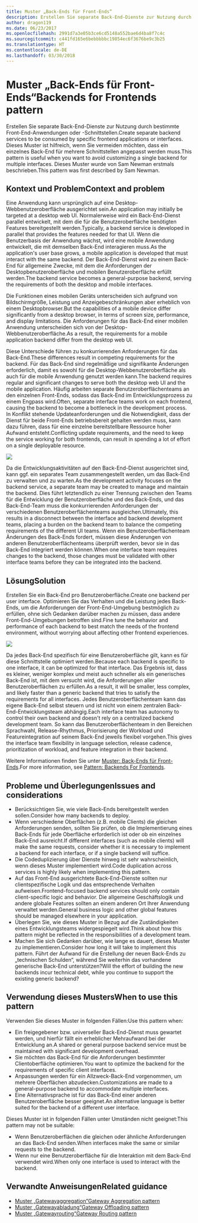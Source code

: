 ```yaml
---
title: Muster „Back-Ends für Front-Ends“
description: Erstellen Sie separate Back-End-Dienste zur Nutzung durch bestimmte Front-End-Anwendungen oder -Schnittstellen.
author: dragon119
ms.date: 06/23/2017
ms.openlocfilehash: 2991d7a3e05b3ce6cd5148a552bae6d4ba8f7c4c
ms.sourcegitcommit: c441fd165e6bebbbbbc19854ec6f3676be9c3b25
ms.translationtype: HT
ms.contentlocale: de-DE
ms.lasthandoff: 03/30/2018
---
```

# <a name="backends-for-frontends-pattern"></a><span data-ttu-id="466a4-103">Muster „Back-Ends für Front-Ends“</span><span class="sxs-lookup"><span data-stu-id="466a4-103">Backends for Frontends pattern</span></span>

<span data-ttu-id="466a4-104">Erstellen Sie separate Back-End-Dienste zur Nutzung durch bestimmte Front-End-Anwendungen oder -Schnittstellen.</span><span class="sxs-lookup"><span data-stu-id="466a4-104">Create separate backend services to be consumed by specific frontend applications or interfaces.</span></span> <span data-ttu-id="466a4-105">Dieses Muster ist hilfreich, wenn Sie vermeiden möchten, dass ein einzelnes Back-End für mehrere Schnittstellen angepasst werden muss.</span><span class="sxs-lookup"><span data-stu-id="466a4-105">This pattern is useful when you want to avoid customizing a single backend for multiple interfaces.</span></span> <span data-ttu-id="466a4-106">Dieses Muster wurde von Sam Newman erstmals beschrieben.</span><span class="sxs-lookup"><span data-stu-id="466a4-106">This pattern was first described by Sam Newman.</span></span>

## <a name="context-and-problem"></a><span data-ttu-id="466a4-107">Kontext und Problem</span><span class="sxs-lookup"><span data-stu-id="466a4-107">Context and problem</span></span>

<span data-ttu-id="466a4-108">Eine Anwendung kann ursprünglich auf eine Desktop-Webbenutzeroberfläche ausgerichtet sein.</span><span class="sxs-lookup"><span data-stu-id="466a4-108">An application may initially be targeted at a desktop web UI.</span></span> <span data-ttu-id="466a4-109">Normalerweise wird ein Back-End-Dienst parallel entwickelt, mit dem die für die Benutzeroberfläche benötigten Features bereitgestellt werden.</span><span class="sxs-lookup"><span data-stu-id="466a4-109">Typically, a backend service is developed in parallel that provides the features needed for that UI.</span></span> <span data-ttu-id="466a4-110">Wenn die Benutzerbasis der Anwendung wächst, wird eine mobile Anwendung entwickelt, die mit demselben Back-End interagieren muss.</span><span class="sxs-lookup"><span data-stu-id="466a4-110">As the application's user base grows, a mobile application is developed that must interact with the same backend.</span></span> <span data-ttu-id="466a4-111">Der Back-End-Dienst wird zu einem Back-End für allgemeine Zwecke, mit dem die Anforderungen der Desktopbenutzeroberfläche und mobilen Benutzeroberfläche erfüllt werden.</span><span class="sxs-lookup"><span data-stu-id="466a4-111">The backend service becomes a general-purpose backend, serving the requirements of both the desktop and mobile interfaces.</span></span>

<span data-ttu-id="466a4-112">Die Funktionen eines mobilen Geräts unterscheiden sich aufgrund von Bildschirmgröße, Leistung und Anzeigebeschränkungen aber erheblich von einem Desktopbrowser.</span><span class="sxs-lookup"><span data-stu-id="466a4-112">But the capabilities of a mobile device differ significantly from a desktop browser, in terms of screen size, performance, and display limitations.</span></span> <span data-ttu-id="466a4-113">Die Anforderungen für das Back-End einer mobilen Anwendung unterscheiden sich von der Desktop-Webbenutzeroberfläche.</span><span class="sxs-lookup"><span data-stu-id="466a4-113">As a result, the requirements for a mobile application backend differ from the desktop web UI.</span></span> 

<span data-ttu-id="466a4-114">Diese Unterschiede führen zu konkurrierenden Anforderungen für das Back-End.</span><span class="sxs-lookup"><span data-stu-id="466a4-114">These differences result in competing requirements for the backend.</span></span> <span data-ttu-id="466a4-115">Für das Back-End sind regelmäßige und signifikante Änderungen erforderlich, damit es sowohl für die Desktop-Webbenutzeroberfläche als auch für die mobile Anwendung genutzt werden kann.</span><span class="sxs-lookup"><span data-stu-id="466a4-115">The backend requires regular and significant changes to serve both the desktop web UI and the mobile application.</span></span> <span data-ttu-id="466a4-116">Häufig arbeiten separate Benutzeroberflächenteams an den einzelnen Front-Ends, sodass das Back-End im Entwicklungsprozess zu einem Engpass wird.</span><span class="sxs-lookup"><span data-stu-id="466a4-116">Often, separate interface teams work on each frontend, causing the backend to become a bottleneck in the development process.</span></span> <span data-ttu-id="466a4-117">In Konflikt stehende Updateanforderungen und die Notwendigkeit, dass der Dienst für beide Front-Ends betriebsbereit gehalten werden muss, kann dazu führen, dass für eine einzelne bereitstellbare Ressource hoher Aufwand entsteht.</span><span class="sxs-lookup"><span data-stu-id="466a4-117">Conflicting update requirements, and the need to keep the service working for both frontends, can result in spending a lot of effort on a single deployable resource.</span></span>

![](./_images/backend-for-frontend.png) 

<span data-ttu-id="466a4-118">Da die Entwicklungsaktivitäten auf den Back-End-Dienst ausgerichtet sind, kann ggf. ein separates Team zusammengestellt werden, um das Back-End zu verwalten und zu warten.</span><span class="sxs-lookup"><span data-stu-id="466a4-118">As the development activity focuses on the backend service, a separate team may be created to manage and maintain the backend.</span></span> <span data-ttu-id="466a4-119">Dies führt letztendlich zu einer Trennung zwischen den Teams für die Entwicklung der Benutzeroberfläche und des Back-Ends, und das Back-End-Team muss die konkurrierenden Anforderungen der verschiedenen Benutzeroberflächenteams ausgleichen.</span><span class="sxs-lookup"><span data-stu-id="466a4-119">Ultimately, this results in a disconnect between the interface and backend development teams, placing a burden on the backend team to balance the competing requirements of the different UI teams.</span></span> <span data-ttu-id="466a4-120">Wenn ein Benutzeroberflächenteam Änderungen des Back-Ends fordert, müssen diese Änderungen von anderen Benutzeroberflächenteams überprüft werden, bevor sie in das Back-End integriert werden können.</span><span class="sxs-lookup"><span data-stu-id="466a4-120">When one interface team requires changes to the backend, those changes must be validated with other interface teams before they can be integrated into the backend.</span></span> 

## <a name="solution"></a><span data-ttu-id="466a4-121">Lösung</span><span class="sxs-lookup"><span data-stu-id="466a4-121">Solution</span></span>

<span data-ttu-id="466a4-122">Erstellen Sie ein Back-End pro Benutzeroberfläche.</span><span class="sxs-lookup"><span data-stu-id="466a4-122">Create one backend per user interface.</span></span> <span data-ttu-id="466a4-123">Optimieren Sie das Verhalten und die Leistung jedes Back-Ends, um die Anforderungen der Front-End-Umgebung bestmöglich zu erfüllen, ohne sich Gedanken darüber machen zu müssen, dass andere Front-End-Umgebungen betroffen sind.</span><span class="sxs-lookup"><span data-stu-id="466a4-123">Fine tune the behavior and performance of each backend to best match the needs of the frontend environment, without worrying about affecting other frontend experiences.</span></span>

![](./_images/backend-for-frontend-example.png) 

<span data-ttu-id="466a4-124">Da jedes Back-End spezifisch für eine Benutzeroberfläche gilt, kann es für diese Schnittstelle optimiert werden.</span><span class="sxs-lookup"><span data-stu-id="466a4-124">Because each backend is specific to one interface, it can be optimized for that interface.</span></span> <span data-ttu-id="466a4-125">Das Ergebnis ist, dass es kleiner, weniger komplex und meist auch schneller als ein generisches Back-End ist, mit dem versucht wird, die Anforderungen aller Benutzeroberflächen zu erfüllen.</span><span class="sxs-lookup"><span data-stu-id="466a4-125">As a result, it will be smaller, less complex, and likely faster than a generic backend that tries to satisfy the requirements for all interfaces.</span></span> <span data-ttu-id="466a4-126">Jedes Benutzeroberflächenteam kann das eigene Back-End selbst steuern und ist nicht von einem zentralen Back-End-Entwicklungsteam abhängig.</span><span class="sxs-lookup"><span data-stu-id="466a4-126">Each interface team has autonomy to control their own backend and doesn't rely on a centralized backend development team.</span></span> <span data-ttu-id="466a4-127">So kann das Benutzeroberflächenteam in den Bereichen Sprachwahl, Release-Rhythmus, Priorisierung der Workload und Featureintegration auf seinem Back-End jeweils flexibel vorgehen.</span><span class="sxs-lookup"><span data-stu-id="466a4-127">This gives the interface team flexibility in language selection, release cadence, prioritization of workload, and feature integration in their backend.</span></span>

<span data-ttu-id="466a4-128">Weitere Informationen finden Sie unter [Muster: Back-Ends für Front-Ends](http://samnewman.io/patterns/architectural/bff/).</span><span class="sxs-lookup"><span data-stu-id="466a4-128">For more information, see [Pattern: Backends For Frontends](http://samnewman.io/patterns/architectural/bff/).</span></span>

## <a name="issues-and-considerations"></a><span data-ttu-id="466a4-129">Probleme und Überlegungen</span><span class="sxs-lookup"><span data-stu-id="466a4-129">Issues and considerations</span></span>

- <span data-ttu-id="466a4-130">Berücksichtigen Sie, wie viele Back-Ends bereitgestellt werden sollen.</span><span class="sxs-lookup"><span data-stu-id="466a4-130">Consider how many backends to deploy.</span></span>
- <span data-ttu-id="466a4-131">Wenn verschiedene Oberflächen (z.B. mobile Clients) die gleichen Anforderungen senden, sollten Sie prüfen, ob die Implementierung eines Back-Ends für jede Oberfläche erforderlich ist oder ob ein einzelnes Back-End ausreicht.</span><span class="sxs-lookup"><span data-stu-id="466a4-131">If different interfaces (such as mobile clients) will make the same requests, consider whether it is necessary to implement a backend for each interface, or if a single backend will suffice.</span></span>
- <span data-ttu-id="466a4-132">Die Codeduplizierung über Dienste hinweg ist sehr wahrscheinlich, wenn dieses Muster implementiert wird.</span><span class="sxs-lookup"><span data-stu-id="466a4-132">Code duplication across services is highly likely when implementing this pattern.</span></span>
- <span data-ttu-id="466a4-133">Auf das Front-End ausgerichtete Back-End-Dienste sollten nur clientspezifische Logik und das entsprechende Verhalten aufweisen.</span><span class="sxs-lookup"><span data-stu-id="466a4-133">Frontend-focused backend services should only contain client-specific logic and behavior.</span></span> <span data-ttu-id="466a4-134">Die allgemeine Geschäftslogik und andere globale Features sollten an einem anderen Ort Ihrer Anwendung verwaltet werden.</span><span class="sxs-lookup"><span data-stu-id="466a4-134">General business logic and other global features should be managed elsewhere in your application.</span></span>
- <span data-ttu-id="466a4-135">Überlegen Sie, wie dieses Muster in Bezug auf die Zuständigkeiten eines Entwicklungsteams widergespiegelt wird.</span><span class="sxs-lookup"><span data-stu-id="466a4-135">Think about how this pattern might be reflected in the responsibilities of a development team.</span></span>
- <span data-ttu-id="466a4-136">Machen Sie sich Gedanken darüber, wie lange es dauert, dieses Muster zu implementieren.</span><span class="sxs-lookup"><span data-stu-id="466a4-136">Consider how long it will take to implement this pattern.</span></span> <span data-ttu-id="466a4-137">Führt der Aufwand für die Erstellung der neuen Back-Ends zu „technischen Schulden“, während Sie weiterhin das vorhandene generische Back-End unterstützen?</span><span class="sxs-lookup"><span data-stu-id="466a4-137">Will the effort of building the new backends incur technical debt, while you continue to support the existing generic backend?</span></span>

## <a name="when-to-use-this-pattern"></a><span data-ttu-id="466a4-138">Verwendung dieses Musters</span><span class="sxs-lookup"><span data-stu-id="466a4-138">When to use this pattern</span></span>

<span data-ttu-id="466a4-139">Verwenden Sie dieses Muster in folgenden Fällen:</span><span class="sxs-lookup"><span data-stu-id="466a4-139">Use this pattern when:</span></span>

- <span data-ttu-id="466a4-140">Ein freigegebener bzw. universeller Back-End-Dienst muss gewartet werden, und hierfür fällt ein erheblicher Mehraufwand bei der Entwicklung an.</span><span class="sxs-lookup"><span data-stu-id="466a4-140">A shared or general purpose backend service must be maintained with significant development overhead.</span></span>
- <span data-ttu-id="466a4-141">Sie möchten das Back-End für die Anforderungen bestimmter Clientoberfläche optimieren.</span><span class="sxs-lookup"><span data-stu-id="466a4-141">You want to optimize the backend for the requirements of specific client interfaces.</span></span>
- <span data-ttu-id="466a4-142">Anpassungen werden für ein Allzweck-Back-End vorgenommen, um mehrere Oberflächen abzudecken.</span><span class="sxs-lookup"><span data-stu-id="466a4-142">Customizations are made to a general-purpose backend to accommodate multiple interfaces.</span></span>
- <span data-ttu-id="466a4-143">Eine Alternativsprache ist für das Back-End einer anderen Benutzeroberfläche besser geeignet.</span><span class="sxs-lookup"><span data-stu-id="466a4-143">An alternative language is better suited for the backend of a different user interface.</span></span>

<span data-ttu-id="466a4-144">Dieses Muster ist in folgenden Fällen unter Umständen nicht geeignet:</span><span class="sxs-lookup"><span data-stu-id="466a4-144">This pattern may not be suitable:</span></span>

- <span data-ttu-id="466a4-145">Wenn Benutzeroberflächen die gleichen oder ähnliche Anforderungen an das Back-End senden.</span><span class="sxs-lookup"><span data-stu-id="466a4-145">When interfaces make the same or similar requests to the backend.</span></span>
- <span data-ttu-id="466a4-146">Wenn nur eine Benutzeroberfläche für die Interaktion mit dem Back-End verwendet wird.</span><span class="sxs-lookup"><span data-stu-id="466a4-146">When only one interface is used to interact with the backend.</span></span>

## <a name="related-guidance"></a><span data-ttu-id="466a4-147">Verwandte Anweisungen</span><span class="sxs-lookup"><span data-stu-id="466a4-147">Related guidance</span></span>

- [<span data-ttu-id="466a4-148">Muster „Gatewayaggregation“</span><span class="sxs-lookup"><span data-stu-id="466a4-148">Gateway Aggregation pattern</span></span>](./gateway-aggregation.md)
- [<span data-ttu-id="466a4-149">Muster „Gatewayabladung“</span><span class="sxs-lookup"><span data-stu-id="466a4-149">Gateway Offloading pattern</span></span>](./gateway-offloading.md)
- [<span data-ttu-id="466a4-150">Muster „Gatewayrouting“</span><span class="sxs-lookup"><span data-stu-id="466a4-150">Gateway Routing pattern</span></span>](./gateway-routing.md)


